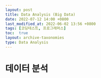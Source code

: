 ```yaml
---
layout: post
title: Data Analysis (Big Data)
date: 2022-07-12 14:00 +0800
last_modified_at: 2022-06-02 13:56 +0800
tags: [코딩테스트, 프로그래머스]
toc:  true
layout: archive-taxonomies
type: Data Analysis
---
```


# 데이터 분석

